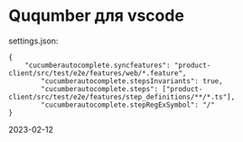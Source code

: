 # Ququmber для vscode

settings.json:

```
{
    "cucumberautocomplete.syncfeatures": "product-client/src/test/e2e/features/web/*.feature",
        "cucumberautocomplete.stepsInvariants": true,
        "cucumberautocomplete.steps": ["product-client/src/test/e2e/features/step_definitions/**/*.ts"],
        "cucumberautocomplete.stepRegExSymbol": "/" 
}
```

2023-02-12